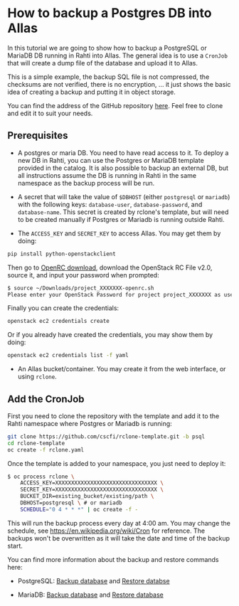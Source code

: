 # How to backup a Postgres DB into Allas

In this tutorial we are going to show how to backup a PostgreSQL or MariaDB DB running in Rahti into Allas. The general idea is to use a `CronJob` that will create a dump file of the database and upload it to Allas.

This is a simple example, the backup SQL file is not compressed, the checksums are not verified, there is no encryption, ... it just shows the basic idea of creating a backup and putting it in object storage.

You can find the address of the GitHub repository [here](https://github.com/CSCfi/rclone-template/tree/psql). Feel free to clone and edit it to suit your needs.

## Prerequisites

* A postgres or  maria DB. You need to have read access to it. To deploy a new DB in Rahti, you can use the Postgres or MariaDB template provided in the catalog. It is also possible to backup an external DB, but all instructions assume the DB is running in Rahti in the same namespace as the backup process will be run.


* A secret that will take the value of `$DBHOST` (either `postgresql` or `mariadb`) with the following keys: `database-user`, `database-password`, and `database-name`. This secret is created by rclone's template, but will need to be created manually if Postgres or Mariadb is running outside Rahti.

* The `ACCESS_KEY` and `SECRET_KEY` to access Allas. You may get them by doing:

```bash
pip install python-openstackclient
```

Then go to [OpenRC download](https://pouta.csc.fi/dashboard/project/api_access/openrc/), download the OpenStack RC File v2.0, source it, and input your password when prompted:

```bash
$ source ~/Downloads/project_XXXXXXX-openrc.sh
Please enter your OpenStack Password for project project_XXXXXXX as user <USER>:

```

Finally you can create the credentials:

```bash
openstack ec2 credentials create
```

Or if you already have created the credentials, you may show them by doing:

```bash
openstack ec2 credentials list -f yaml
```

* An Allas bucket/container. You may create it from the web interface, or using `rclone`.

## Add the CronJob

First you need to clone the repository with the template and add it to the Rahti namespace where Postgres or Mariadb is running:

```sh
git clone https://github.com/cscfi/rclone-template.git -b psql
cd rclone-template
oc create -f rclone.yaml
```

Once the template is added to your namespace, you just need to deploy it:

```sh
$ oc process rclone \
    ACCESS_KEY=XXXXXXXXXXXXXXXXXXXXXXXXXXXXXXXX \
    SECRET_KEY=XXXXXXXXXXXXXXXXXXXXXXXXXXXXXXXX \
    BUCKET_DIR=existing_bucket/existing/path \
    DBHOST=postgresql \ # or mariadb
    SCHEDULE="0 4 * * *" | oc create -f -
```

This will run the backup process every day at 4:00 am. You may change the schedule, see <https://en.wikipedia.org/wiki/Cron> for reference.
The backups won't be overwritten as it will take the date and time of the backup start.

You can find more information about the backup and restore commands here:  
- PostgreSQL: [Backup database](https://www.postgresqltutorial.com/postgresql-administration/postgresql-backup-database/) and [Restore databse](https://www.postgresqltutorial.com/postgresql-administration/postgresql-restore-database/)

- MariaDB: [Backup database](https://mariadb.com/kb/en/mariadb-dump/) and [Restore database](https://mariadb.com/kb/en/backup-and-restore-overview/)

